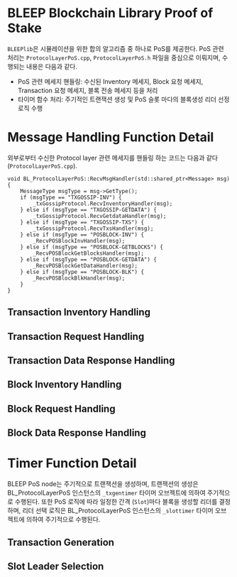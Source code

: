 # BLEEP Blockchain Library Proof of Stake
`BLEEPlib`은 시뮬레이션을 위한 합의 알고리즘 중 하나로 PoS를 제공한다. PoS 관련 처리는 `ProtocolLayerPoS.cpp`, `ProtocolLayerPoS.h` 파일을 중심으로 이뤄지며, 수행되는 내용은 다음과 같다.
- PoS 관련 메세지 핸들링: 수신된 Inventory 메세지, Block 요청 메세지, Transaction 요청 메세지, 블록 전송 메세지 등을 처리
- 타이머 함수 처리: 주기적인 트랜잭션 생성 및 PoS 슬롯 마다의 블록생성 리더 선정 로직 수행

# Message Handling Function Detail
외부로부터 수신한 Protocol layer 관련 메세지를 핸들링 하는 코드는 다음과 같다 (`ProtocolLayerPoS.cpp`).
```
void BL_ProtocolLayerPoS::RecvMsgHandler(std::shared_ptr<Message> msg) {
    MessageType msgType = msg->GetType();
    if (msgType == "TXGOSSIP-INV") {
        _txGossipProtocol.RecvInventoryHandler(msg);
    } else if (msgType == "TXGOSSIP-GETDATA") {
        _txGossipProtocol.RecvGetdataHandler(msg);
    } else if (msgType == "TXGOSSIP-TXS") {
        _txGossipProtocol.RecvTxsHandler(msg);
    } else if (msgType == "POSBLOCK-INV") {
        _RecvPOSBlockInvHandler(msg);
    } else if (msgType == "POSBLOCK-GETBLOCKS") {
        _RecvPOSBlockGetBlocksHandler(msg);
    } else if (msgType == "POSBLOCK-GETDATA") {
        _RecvPOSBlockGetDataHandler(msg);
    } else if (msgType == "POSBLOCK-BLK") {
        _RecvPOSBlockBlkHandler(msg);
    }
}
```
## Transaction Inventory Handling
## Transaction Request Handling
## Transaction Data Response Handling
## Block Inventory Handling
## Block Request Handling
## Block Data Response Handling

# Timer Function Detail
BLEEP PoS node는 주기적으로 트랜잭션을 생성하며, 트랜잭션의 생성은 BL_ProtocolLayerPoS 인스턴스의 `_txgentimer` 타이머 오브젝트에 의하여 주기적으로 수행된다. 또한 PoS 로직에 따라 일정한 간격 (`Slot`)마다 블록을 생성할 리더를 결정하며, 리더 선택 로직은 BL_ProtocolLayerPoS 인스턴스의 `_slottimer` 타이머 오브젝트에 의하여 주기적으로 수행된다.
## Transaction Generation
## Slot Leader Selection
